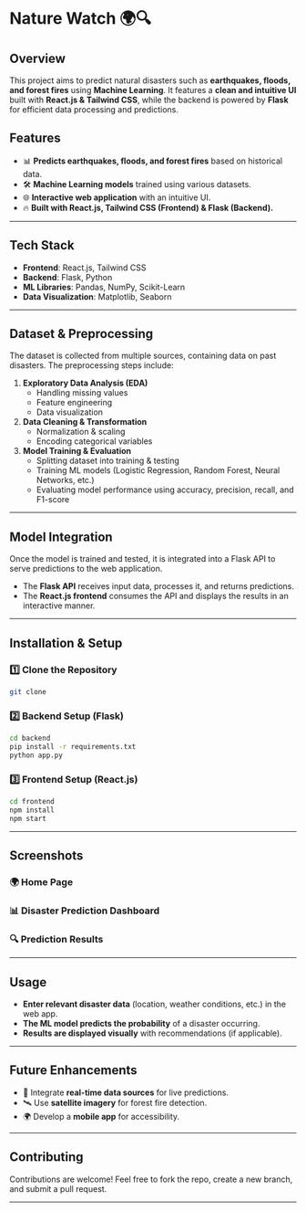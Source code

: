 # Nature Watch 🌍🔍

## Overview
This project aims to predict natural disasters such as **earthquakes, floods, and forest fires** using **Machine Learning**. It features a **clean and intuitive UI** built with **React.js & Tailwind CSS**, while the backend is powered by **Flask** for efficient data processing and predictions.

## Features
- 📊 **Predicts earthquakes, floods, and forest fires** based on historical data.
- 🛠️ **Machine Learning models** trained using various datasets.
- 🌐 **Interactive web application** with an intuitive UI.
- 🔥 **Built with React.js, Tailwind CSS (Frontend) & Flask (Backend).**

---

## Tech Stack
- **Frontend**: React.js, Tailwind CSS
- **Backend**: Flask, Python
- **ML Libraries**: Pandas, NumPy, Scikit-Learn
- **Data Visualization**: Matplotlib, Seaborn

---

## Dataset & Preprocessing
The dataset is collected from multiple sources, containing data on past disasters. The preprocessing steps include:
1. **Exploratory Data Analysis (EDA)**
   - Handling missing values
   - Feature engineering
   - Data visualization
2. **Data Cleaning & Transformation**
   - Normalization & scaling
   - Encoding categorical variables
3. **Model Training & Evaluation**
   - Splitting dataset into training & testing
   - Training ML models (Logistic Regression, Random Forest, Neural Networks, etc.)
   - Evaluating model performance using accuracy, precision, recall, and F1-score

---

## Model Integration
Once the model is trained and tested, it is integrated into a Flask API to serve predictions to the web application.
- The **Flask API** receives input data, processes it, and returns predictions.
- The **React.js frontend** consumes the API and displays the results in an interactive manner.

---

## Installation & Setup
### 1️⃣ Clone the Repository
```bash
git clone 
```

### 2️⃣ Backend Setup (Flask)
```bash
cd backend
pip install -r requirements.txt
python app.py
```

### 3️⃣ Frontend Setup (React.js)
```bash
cd frontend
npm install
npm start
```

---

## Screenshots
### 🌍 Home Page


### 📊 Disaster Prediction Dashboard


### 🔍 Prediction Results


---

## Usage
- **Enter relevant disaster data** (location, weather conditions, etc.) in the web app.
- **The ML model predicts the probability** of a disaster occurring.
- **Results are displayed visually** with recommendations (if applicable).

---

## Future Enhancements
- 📌 Integrate **real-time data sources** for live predictions.
- 🛰️ Use **satellite imagery** for forest fire detection.
- 🌍 Develop a **mobile app** for accessibility.

---

## Contributing
Contributions are welcome! Feel free to fork the repo, create a new branch, and submit a pull request.

---



